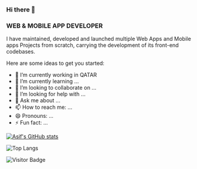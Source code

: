 ### Hi there 👋

### WEB & MOBILE APP DEVELOPER

I have maintained, developed and launched multiple Web Apps and Mobile apps Projects from scratch, 
carrying the development of its front-end codebases.



Here are some ideas to get you started:

- 🔭 I’m currently working in QATAR
- 🌱 I’m currently learning ...
- 👯 I’m looking to collaborate on ...
- 🤔 I’m looking for help with ...
- 💬 Ask me about ...
- 📫 How to reach me: ...
- 😄 Pronouns: ...
- ⚡ Fun fact: ...



[![Asif's GitHub stats](https://github-readme-stats.vercel.app/api?username=mdasifcse)](https://github.com/anuraghazra/github-readme-stats)

![Top Langs](https://github-readme-stats.vercel.app/api/top-langs/?username=mdasifcse&hide=TeX&layout=compact)

![Visitor Badge](https://komarev.com/ghpvc/?username=mdasifcse&color=green)
